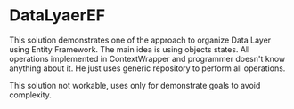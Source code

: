 # DataLyaerEF
This solution demonstrates one of the approach to organize Data Layer using Entity Framework. The main idea is using objects states.
All operations implemented in ContextWrapper and programmer doesn't know anything about it. He just uses generic repository to perform
all operations.

This solution not workable, uses only for demonstrate goals to avoid complexity. 

